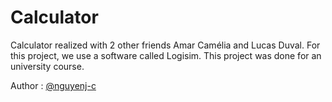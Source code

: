 # Calculator 

Calculator realized with 2 other friends Amar Camélia and Lucas Duval.
For this project, we use a software called Logisim.
This project was done for an university course.

Author : [@nguyenj-c](https://github.com/nguyenj-c)